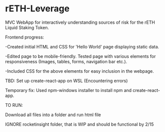 # rETH-Leverage
MVC WebApp for interactively understanding sources of risk for the rETH Liquid Staking Token.

Frontend progress:

-Created initial HTML and CSS for 'Hello World' page displaying static data.

-Edited page to be mobile-friendly. Tested page with various elements for responsiveness (Images, tables, forms, navigation bar etc.).

-Included CSS for the above elements for easy inclusion in the webpage.

TBD: Set up create-react-app on WSL (Encountering errors)

Temporary fix: Used npm-windows installer to install npm and create-react-app.

TO RUN:

Download all files into a folder and run html file

IGNORE rocketinsight folder, that is WIP and should be functional by 2/15
